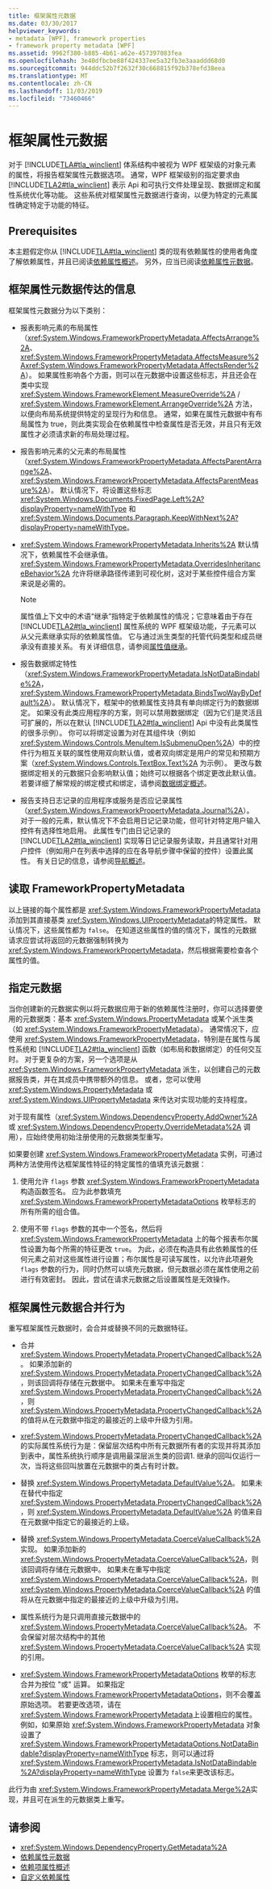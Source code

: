```yaml
---
title: 框架属性元数据
ms.date: 03/30/2017
helpviewer_keywords:
- metadata [WPF], framework properties
- framework property metadata [WPF]
ms.assetid: 9962f380-b885-4b61-a62e-457397083fea
ms.openlocfilehash: 3e40dfbcbe88f424337ee5a32fb3e3aaaddd68d0
ms.sourcegitcommit: 944ddc52b7f2632f30c668815f92b378efd38eea
ms.translationtype: MT
ms.contentlocale: zh-CN
ms.lasthandoff: 11/03/2019
ms.locfileid: "73460466"
---
```

# <a name="framework-property-metadata"></a>框架属性元数据
对于 [!INCLUDE[TLA#tla_winclient](../../../../includes/tlasharptla-winclient-md.md)] 体系结构中被视为 WPF 框架级的对象元素的属性，将报告框架属性元数据选项。 通常，WPF 框架级别的指定要求由 [!INCLUDE[TLA2#tla_winclient](../../../../includes/tla2sharptla-winclient-md.md)] 表示 Api 和可执行文件处理呈现、数据绑定和属性系统优化等功能。 这些系统对框架属性元数据进行查询，以便为特定的元素属性确定特定于功能的特征。  

<a name="prerequisites"></a>   
## <a name="prerequisites"></a>Prerequisites  
 本主题假定你从 [!INCLUDE[TLA#tla_winclient](../../../../includes/tlasharptla-winclient-md.md)] 类的现有依赖属性的使用者角度了解依赖属性，并且已阅读[依赖属性概述](dependency-properties-overview.md)。 另外，应当已阅读[依赖属性元数据](dependency-property-metadata.md)。  
  
<a name="What_Is_Communicated_by_Framework_Property"></a>   
## <a name="what-is-communicated-by-framework-property-metadata"></a>框架属性元数据传达的信息  
 框架属性元数据分为以下类别：  
  
- 报表影响元素的布局属性（<xref:System.Windows.FrameworkPropertyMetadata.AffectsArrange%2A>、<xref:System.Windows.FrameworkPropertyMetadata.AffectsMeasure%2A><xref:System.Windows.FrameworkPropertyMetadata.AffectsRender%2A>）。 如果属性影响各个方面，则可以在元数据中设置这些标志，并且还会在类中实现 <xref:System.Windows.FrameworkElement.MeasureOverride%2A> / <xref:System.Windows.FrameworkElement.ArrangeOverride%2A> 方法，以便向布局系统提供特定的呈现行为和信息。 通常，如果在属性元数据中有布局属性为 true，则此类实现会在依赖属性中检查属性是否无效，并且只有无效属性才必须请求新的布局处理过程。  
  
- 报告影响元素的父元素的布局属性（<xref:System.Windows.FrameworkPropertyMetadata.AffectsParentArrange%2A>、<xref:System.Windows.FrameworkPropertyMetadata.AffectsParentMeasure%2A>）。 默认情况下，将设置这些标志 <xref:System.Windows.Documents.FixedPage.Left%2A?displayProperty=nameWithType> 和 <xref:System.Windows.Documents.Paragraph.KeepWithNext%2A?displayProperty=nameWithType>。  
  
- <xref:System.Windows.FrameworkPropertyMetadata.Inherits%2A> 默认情况下，依赖属性不会继承值。 <xref:System.Windows.FrameworkPropertyMetadata.OverridesInheritanceBehavior%2A> 允许将继承路径传递到可视化树，这对于某些控件组合方案来说是必需的。  
  
    > [!NOTE]
    > 属性值上下文中的术语“继承”指特定于依赖属性的情况；它意味着由于存在 [!INCLUDE[TLA2#tla_winclient](../../../../includes/tla2sharptla-winclient-md.md)] 属性系统的 WPF 框架级功能，子元素可以从父元素继承实际的依赖属性值。 它与通过派生类型的托管代码类型和成员继承没有直接关系。 有关详细信息，请参阅[属性值继承](property-value-inheritance.md)。  
  
- 报告数据绑定特性（<xref:System.Windows.FrameworkPropertyMetadata.IsNotDataBindable%2A>，<xref:System.Windows.FrameworkPropertyMetadata.BindsTwoWayByDefault%2A>）。 默认情况下，框架中的依赖属性支持具有单向绑定行为的数据绑定。 如果没有此类应用程序的方案，则可以禁用数据绑定（因为它们是灵活且可扩展的，所以在默认 [!INCLUDE[TLA2#tla_winclient](../../../../includes/tla2sharptla-winclient-md.md)] Api 中没有此类属性的很多示例）。 你可以将绑定设置为对在其组件块（例如<xref:System.Windows.Controls.MenuItem.IsSubmenuOpen%2A>）中的控件行为相互关联的属性使用双向默认值，或者双向绑定是用户的常见和预期方案（<xref:System.Windows.Controls.TextBox.Text%2A> 为示例）。 更改与数据绑定相关的元数据只会影响默认值；始终可以根据各个绑定更改此默认值。 若要详细了解常规的绑定模式和绑定，请参阅[数据绑定概述](../../../desktop-wpf/data/data-binding-overview.md)。  
  
- 报告支持日志记录的应用程序或服务是否应记录属性（<xref:System.Windows.FrameworkPropertyMetadata.Journal%2A>）。 对于一般的元素，默认情况下不会启用日记记录功能，但可针对特定用户输入控件有选择性地启用。 此属性专门由日记记录的 [!INCLUDE[TLA2#tla_winclient](../../../../includes/tla2sharptla-winclient-md.md)] 实现等日记记录服务读取，并且通常针对用户控件（例如用户在列表中选择的应在各导航步骤中保留的控件）设置此属性。 有关日记的信息，请参阅[导航概述](../app-development/navigation-overview.md)。  
  
<a name="Reading_FrameworkPropertyMetadata"></a>   
## <a name="reading-frameworkpropertymetadata"></a>读取 FrameworkPropertyMetadata  
 以上链接的每个属性都是 <xref:System.Windows.FrameworkPropertyMetadata> 添加到其直接基类 <xref:System.Windows.UIPropertyMetadata>的特定属性。 默认情况下，这些属性都为 `false`。 在知道这些属性的值的情况下，属性的元数据请求应尝试将返回的元数据强制转换为 <xref:System.Windows.FrameworkPropertyMetadata>，然后根据需要检查各个属性的值。  
  
<a name="Specifying_Metadata"></a>   
## <a name="specifying-metadata"></a>指定元数据  
 当你创建新的元数据实例以将元数据应用于新的依赖属性注册时，你可以选择要使用的元数据类：基本 <xref:System.Windows.PropertyMetadata> 或某个派生类（如 <xref:System.Windows.FrameworkPropertyMetadata>）。 通常情况下，应使用 <xref:System.Windows.FrameworkPropertyMetadata>，特别是在属性与属性系统和 [!INCLUDE[TLA2#tla_winclient](../../../../includes/tla2sharptla-winclient-md.md)] 函数（如布局和数据绑定）的任何交互时。 对于更复杂的方案，另一个选项是从 <xref:System.Windows.FrameworkPropertyMetadata> 派生，以创建自己的元数据报告类，并在其成员中携带额外的信息。 或者，您可以使用 <xref:System.Windows.PropertyMetadata> 或 <xref:System.Windows.UIPropertyMetadata> 来传达对实现功能的支持程度。  
  
 对于现有属性（<xref:System.Windows.DependencyProperty.AddOwner%2A> 或 <xref:System.Windows.DependencyProperty.OverrideMetadata%2A> 调用），应始终使用初始注册使用的元数据类型重写。  
  
 如果要创建 <xref:System.Windows.FrameworkPropertyMetadata> 实例，可通过两种方法使用传达框架属性特征的特定属性的值填充该元数据：  
  
1. 使用允许 `flags` 参数 <xref:System.Windows.FrameworkPropertyMetadata> 构造函数签名。 应为此参数填充 <xref:System.Windows.FrameworkPropertyMetadataOptions> 枚举标志的所有所需的组合值。  
  
2. 使用不带 `flags` 参数的其中一个签名，然后将 <xref:System.Windows.FrameworkPropertyMetadata> 上的每个报表布尔属性设置为每个所需的特征更改 `true`。 为此，必须在构造具有此依赖属性的任何元素之前对这些属性进行设置；布尔属性是可读写属性，以允许此项避免 `flags` 参数的行为，同时仍然可以填充元数据，但元数据必须在属性使用之前进行有效密封。 因此，尝试在请求元数据之后设置属性是无效操作。  
  
<a name="Framework_Property_Metadata_Merge_Behavior"></a>   
## <a name="framework-property-metadata-merge-behavior"></a>框架属性元数据合并行为  
 重写框架属性元数据时，会合并或替换不同的元数据特征。  
  
- 合并 <xref:System.Windows.PropertyMetadata.PropertyChangedCallback%2A>。 如果添加新的 <xref:System.Windows.PropertyMetadata.PropertyChangedCallback%2A>，则该回调将存储在元数据中。 如果未在重写中指定 <xref:System.Windows.PropertyMetadata.PropertyChangedCallback%2A>，则 <xref:System.Windows.PropertyMetadata.PropertyChangedCallback%2A> 的值将从在元数据中指定的最接近的上级中升级为引用。  
  
- <xref:System.Windows.PropertyMetadata.PropertyChangedCallback%2A> 的实际属性系统行为是：保留层次结构中所有元数据所有者的实现并将其添加到表中，属性系统执行顺序是调用最深层派生类的回调1. 继承的回叫仅运行一次，当将这些回叫放置在元数据中的类占有时计数。  
  
- 替换 <xref:System.Windows.PropertyMetadata.DefaultValue%2A>。 如果未在替代中指定 <xref:System.Windows.PropertyMetadata.PropertyChangedCallback%2A>，则 <xref:System.Windows.PropertyMetadata.DefaultValue%2A> 的值来自在元数据中指定它的最接近的上级。  
  
- 替换 <xref:System.Windows.PropertyMetadata.CoerceValueCallback%2A> 实现。 如果添加新的 <xref:System.Windows.PropertyMetadata.CoerceValueCallback%2A>，则该回调将存储在元数据中。 如果未在重写中指定 <xref:System.Windows.PropertyMetadata.CoerceValueCallback%2A>，则 <xref:System.Windows.PropertyMetadata.CoerceValueCallback%2A> 的值将从在元数据中指定的最接近的上级中升级为引用。  
  
- 属性系统行为是只调用直接元数据中的 <xref:System.Windows.PropertyMetadata.CoerceValueCallback%2A>。 不会保留对层次结构中的其他 <xref:System.Windows.PropertyMetadata.CoerceValueCallback%2A> 实现的引用。  
  
- <xref:System.Windows.FrameworkPropertyMetadataOptions> 枚举的标志合并为按位 "或" 运算。  如果指定 <xref:System.Windows.FrameworkPropertyMetadataOptions>，则不会覆盖原始选项。  若要更改选项，请在 <xref:System.Windows.FrameworkPropertyMetadata>上设置相应的属性。 例如，如果原始 <xref:System.Windows.FrameworkPropertyMetadata> 对象设置了 <xref:System.Windows.FrameworkPropertyMetadataOptions.NotDataBindable?displayProperty=nameWithType> 标志，则可以通过将 <xref:System.Windows.FrameworkPropertyMetadata.IsNotDataBindable%2A?displayProperty=nameWithType> 设置为 `false`来更改该标志。  
  
 此行为由 <xref:System.Windows.FrameworkPropertyMetadata.Merge%2A>实现，并且可在派生的元数据类上重写。  
  
## <a name="see-also"></a>请参阅

- <xref:System.Windows.DependencyProperty.GetMetadata%2A>
- [依赖属性元数据](dependency-property-metadata.md)
- [依赖项属性概述](dependency-properties-overview.md)
- [自定义依赖属性](custom-dependency-properties.md)
